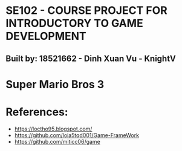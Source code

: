 # SE102 - COURSE PROJECT FOR INTRODUCTORY TO GAME DEVELOPMENT 
## Built by: 18521662 - Dinh Xuan Vu - KnightV

# Super Mario Bros 3 



# References: 
- https://loctho95.blogspot.com/ 
- https://github.com/loia5tqd001/Game-FrameWork 
- https://github.com/miticc06/game






